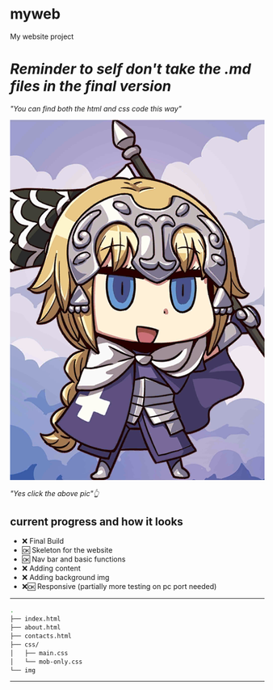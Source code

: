 # myweb
My website project

# *Reminder to self don't take the .md files in the final version*
*"You can find both the html and css code this way"*

[![DIS WAY][1]][2]

*"Yes click the above pic"👆*

## current progress and how it looks
- ❌ Final Build
- 🆗 Skeleton for the website
- 🆗 Nav bar and basic functions
- ❌ Adding content
- ❌ Adding background img
- ❌🆗 Responsive (partially more testing on pc port needed)

---

```bash
.
├── index.html
├── about.html
├── contacts.html
├── css/
│   ├── main.css
│   └── mob-only.css
└── img
```

---

[1]:./img/thisway.png
[2]:./md/info-tree.md
